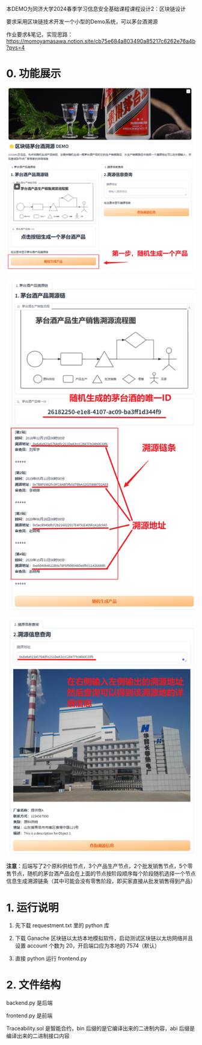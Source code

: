 本DEMO为同济大学2024春季学习信息安全基础课程课程设计2：区块链设计

要求采用区块链技术开发一个小型的Demo系统，可以茅台酒溯源

作业要求&笔记，实现思路：https://momoyamasawa.notion.site/cb75e684a803490a85217c6262e76a4b?pvs=4

# 0. 功能展示

![image-20240508212258627](./README.assets/image-20240508212258627.png)

![image-20240508212323167](./README.assets/image-20240508212323167.png)

![image-20240508212333060](./README.assets/image-20240508212333060.png)

**注意**：后端写了2个原料供给节点，3个产品生产节点，2个批发销售节点，5个零售节点，随机的茅台酒产品会在上面的节点按阶段顺序每个阶段随机选择一个节点信息生成溯源链条（其中可能会没有零售阶段，即买家直接从批发销售得到产品）

# 1. 运行说明

1. 先下载 requestment.txt 里的 python 库
2. 下载 Ganache 区块链以太坊本地模拟软件，启动测试区块链以太坊网络并且设置 account 个数为 20，开启端口应为本地的 7574（默认）

3. 直接 python 运行 frontend.py

# 2. 文件结构

backend.py 是后端

frontend.py 是前端

Traceability.sol 是智能合约，bin 后缀的是它编译出来的二进制内容，abi 后缀是编译出来的二进制接口内容

